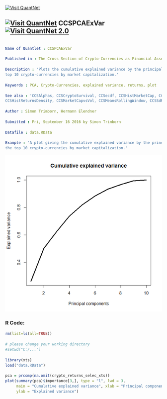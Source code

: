 
[<img src="https://github.com/QuantLet/Styleguide-and-FAQ/blob/master/pictures/banner.png" width="880" alt="Visit QuantNet">](http://quantlet.de/index.php?p=info)

## [<img src="https://github.com/QuantLet/Styleguide-and-Validation-procedure/blob/master/pictures/qloqo.png" alt="Visit QuantNet">](http://quantlet.de/) **CCSPCAExVar** [<img src="https://github.com/QuantLet/Styleguide-and-Validation-procedure/blob/master/pictures/QN2.png" width="60" alt="Visit QuantNet 2.0">](http://quantlet.de/d3/ia)

```yaml

Name of Quantlet : CCSPCAExVar

Published in : The Cross Section of Crypto-Currencies as Financial Asset

Description : 'Plots the cumulative explained variance by the principal components of a PCA of the
top 10 crypto-currencies by market capitalization.'

Keywords : PCA, Crypto-Currencies, explained variance, returns, plot

See also : 'CCSAlphas, CCSCryptoSurvival, CCSecdf, CCSHistMarketCap, CCSHistMarketCapHighValAreas,
CCSHistReturnsDensity, CCSMarketCapvsVol, CCSMeansRollingWindow, CCSSdRollingWindow'

Author : Simon Trimborn, Hermann Elendner

Submitted : Fri, September 16 2016 by Simon Trimborn

Datafile : data.RData

Example : 'A plot giving the cumulative explained variance by the principal components of a PCA of
the top 10 crypto-currencies by market capitalization.'

```

![Picture1](CCSPCAExVar.png)


### R Code:
```r
rm(list=ls(all=TRUE))

# please change your working directory
#setwd("C:/...")

library(xts)
load("data.RData")

pca = prcomp(na.omit(crypto_returns_selec_xts))
plot(summary(pca)$importance[3,], type = "l", lwd = 3, 
     main = "Cumulative explained variance", xlab = "Principal components", 
     ylab = "Explained variance")

```
